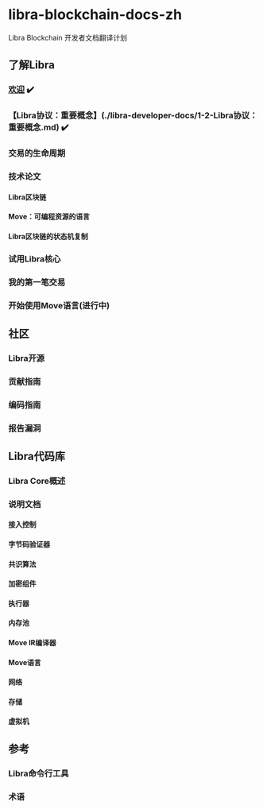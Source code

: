 # libra-blockchain-docs-zh
Libra Blockchain 开发者文档翻译计划

## 了解Libra
### [欢迎](./libra-developer-docs/1-1-欢迎.md) ✔️
### 【Libra协议：重要概念】(./libra-developer-docs/1-2-Libra协议：重要概念.md) ✔️
### 交易的生命周期
### 技术论文
#### Libra区块链
#### Move：可编程资源的语言
#### Libra区块链的状态机复制
### 试用Libra核心
### 我的第一笔交易
### 开始使用Move语言(进行中)

## 社区
### Libra开源
### 贡献指南
### 编码指南
### 报告漏洞

##  Libra代码库
### Libra Core概述
### 说明文档
#### 接入控制
#### 字节码验证器
#### 共识算法
#### 加密组件
#### 执行器
#### 内存池
#### Move IR编译器
#### Move语言
#### 网络
#### 存储
#### 虚拟机

## 参考
### Libra命令行工具
### 术语